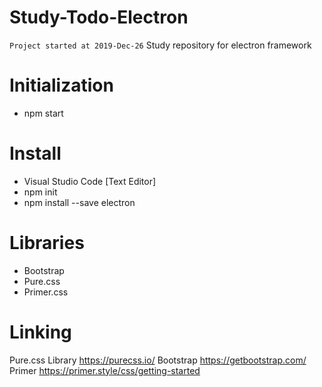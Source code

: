 # Study-Todo-Electron
`Project started at 2019-Dec-26`
Study repository for electron framework

# Initialization
- npm start

# Install 
- Visual Studio Code [Text Editor]
- npm init
- npm install --save electron

# Libraries
- Bootstrap
- Pure.css
- Primer.css

# Linking
Pure.css Library
https://purecss.io/
Bootstrap
https://getbootstrap.com/
Primer
https://primer.style/css/getting-started

